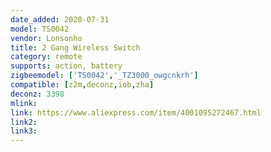 ```yaml
---
date_added: 2020-07-31
model: TS0042
vendor: Lonsonho
title: 2 Gang Wireless Switch
category: remote
supports: action, battery
zigbeemodel: ['TS0042','_TZ3000_owgcnkrh']
compatible: [z2m,deconz,iob,zha]
deconz: 3398
mlink: 
link: https://www.aliexpress.com/item/4001095272467.html
link2: 
link3: 
---
```

